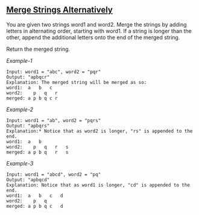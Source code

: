 ## [Merge Strings Alternatively](https://leetcode.com/problems/merge-strings-alternately/)
You are given two strings word1 and word2. Merge the strings by adding letters in alternating order, starting with word1. If a string is longer than the other, append the additional letters onto the end of the merged string.

Return the merged string.

*Example-1*
```
Input: word1 = "abc", word2 = "pqr" 
Output: "apbqcr" 
Explanation: The merged string will be merged as so: 
word1:  a   b   c 
word2:    p   q   r 
merged: a p b q c r 
```

*Example-2* 
```
Input: word1 = "ab", word2 = "pqrs" 
Output: "apbqrs" 
Explanation:* Notice that as word2 is longer, "rs" is appended to the end. 
word1:  a   b 
word2:    p   q   r   s 
merged: a p b q   r   s 
```

*Example-3*
```
Input: word1 = "abcd", word2 = "pq" 
Output: "apbqcd" 
Explanation: Notice that as word1 is longer, "cd" is appended to the end. 
word1:  a   b   c   d 
word2:    p   q  
merged: a p b q c   d 
```